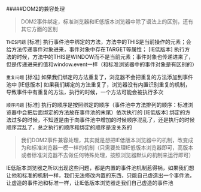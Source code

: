 #####DOM2的兼容处理
> DOM2事件绑定，标准浏览器和IE低版本浏览器中除了语法上的区别，还有其它方面的区别

`THIS问题`
[标准]
执行事件池中绑定的方法，方法中的THIS是当前操作的元素；会给方法传递事件对象进来，事件对象中存在TARGET等属性；
[IE低版本]
执行方法的时候，方法中的THIS是WINDOW而不是当前元素；事件对象也传递进来了，但是传递进来的值和window.event一样（和标准浏览器中的事件对象是有区别的）

`重复问题`
[标准]
如果我们绑定的方法重复了，浏览器不会把重复的方法添加到事件池中
[IE低版本]
如果我们绑定的方法重复了，浏览器没有内置识别重复的机制，导致事件中有重复的方法，执行的时候，一个方法可能会被执行多次

`顺序问题`
[标准]
执行的顺序是按照绑定的顺序（事件池中方法排列的顺序：标准浏览器中会把后面绑定的方法放在事件池的末尾）依次执行的
[IE低版本]
绑定的方法过多的时候，不知道是由于向事件池中增加的时候顺序混乱了，还是执行的时候顺序混乱了，总之执行的顺序和绑定的顺序是没关系的

> 我们DOM2事件兼容处理，其实就是想把IE低版本浏览器中的机制，改变成为和标准浏览器一模一样的机制（只需要处理IE低版本浏览器即可，高版本或者标准浏览器不去做任何特殊处理，按照浏览器默认的机制来运行即可）

IE低版本浏览器之所以出现这些问题，都是内置的事件池机制惹得祸，如果我们想让他和标准的机制一样，我们无法修改内置的东西，只能自己虚造出一个事件池，让虚造的事件池和标准一样，让IE低版本浏览器走我们自己虚造的事件池